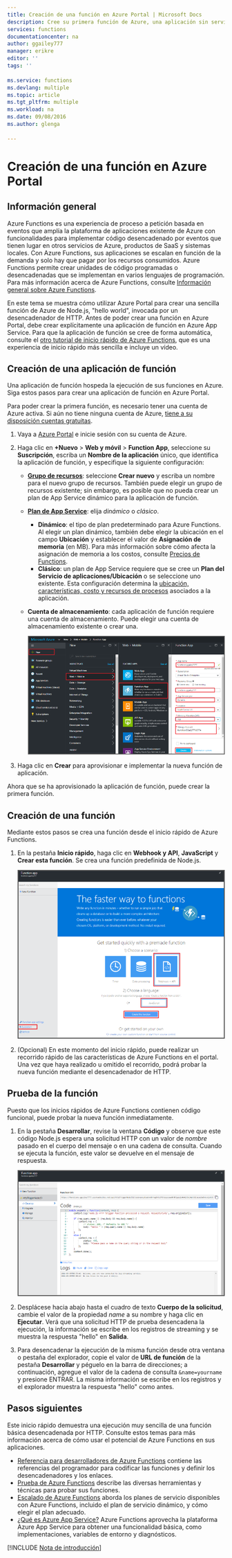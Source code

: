 ```yaml
---
title: Creación de una función en Azure Portal | Microsoft Docs
description: Cree su primera función de Azure, una aplicación sin servidor, en menos de dos minutos.
services: functions
documentationcenter: na
author: ggailey777
manager: erikre
editor: ''
tags: ''

ms.service: functions
ms.devlang: multiple
ms.topic: article
ms.tgt_pltfrm: multiple
ms.workload: na
ms.date: 09/08/2016
ms.author: glenga

---
```

# Creación de una función en Azure Portal
## Información general
Azure Functions es una experiencia de proceso a petición basada en eventos que amplía la plataforma de aplicaciones existente de Azure con funcionalidades para implementar código desencadenado por eventos que tienen lugar en otros servicios de Azure, productos de SaaS y sistemas locales. Con Azure Functions, sus aplicaciones se escalan en función de la demanda y solo hay que pagar por los recursos consumidos. Azure Functions permite crear unidades de código programadas o desencadenadas que se implementan en varios lenguajes de programación. Para más información acerca de Azure Functions, consulte [Información general sobre Azure Functions](functions-overview.md).

En este tema se muestra cómo utilizar Azure Portal para crear una sencilla función de Azure de Node.js, "hello world", invocada por un desencadenador de HTTP. Antes de poder crear una función en Azure Portal, debe crear explícitamente una aplicación de función en Azure App Service. Para que la aplicación de función se cree de forma automática, consulte el [otro tutorial de inicio rápido de Azure Functions](functions-create-first-azure-function.md), que es una experiencia de inicio rápido más sencilla e incluye un vídeo.

## Creación de una aplicación de función
Una aplicación de función hospeda la ejecución de sus funciones en Azure. Siga estos pasos para crear una aplicación de función en Azure Portal.

Para poder crear la primera función, es necesario tener una cuenta de Azure activa. Si aún no tiene ninguna cuenta de Azure, [tiene a su disposición cuentas gratuitas](https://azure.microsoft.com/free/).

1. Vaya a [Azure Portal](https://portal.azure.com) e inicie sesión con su cuenta de Azure.
2. Haga clic en **+Nuevo** > **Web y móvil** > **Function App**, seleccione su **Suscripción**, escriba un **Nombre de la aplicación** único, que identifica la aplicación de función, y especifique la siguiente configuración:
   
   * **[Grupo de recursos](../azure-portal/resource-group-portal.md)**: seleccione **Crear nuevo** y escriba un nombre para el nuevo grupo de recursos. También puede elegir un grupo de recursos existente; sin embargo, es posible que no pueda crear un plan de App Service dinámico para la aplicación de función.
   * **[Plan de App Service](../app-service/azure-web-sites-web-hosting-plans-in-depth-overview.md)**: elija *dinámico* o *clásico*.
     * **Dinámico**: el tipo de plan predeterminado para Azure Functions. Al elegir un plan dinámico, también debe elegir la ubicación en el campo **Ubicación** y establecer el valor de **Asignación de memoria** (en MB). Para más información sobre cómo afecta la asignación de memoria a los costos, consulte [Precios de Functions](https://azure.microsoft.com/pricing/details/functions/).
     * **Clásico**: un plan de App Service requiere que se cree un **Plan del Servicio de aplicaciones/Ubicación** o se seleccione uno existente. Esta configuración determina la [ubicación, características, costo y recursos de procesos](https://azure.microsoft.com/pricing/details/app-service/) asociados a la aplicación.
   * **Cuenta de almacenamiento**: cada aplicación de función requiere una cuenta de almacenamiento. Puede elegir una cuenta de almacenamiento existente o crear una.
     
     ![Creación de una aplicación de función en Azure Portal](./media/functions-create-first-azure-function-azure-portal/function-app-create-flow.png)
3. Haga clic en **Crear** para aprovisionar e implementar la nueva función de aplicación.

Ahora que se ha aprovisionado la aplicación de función, puede crear la primera función.

## Creación de una función
Mediante estos pasos se crea una función desde el inicio rápido de Azure Functions.

1. En la pestaña **Inicio rápido**, haga clic en **Webhook y API**, **JavaScript** y **Crear esta función**. Se crea una función predefinida de Node.js.
   
    ![](./media/functions-create-first-azure-function-azure-portal/function-app-quickstart-node-webhook.png)
2. (Opcional) En este momento del inicio rápido, puede realizar un recorrido rápido de las características de Azure Functions en el portal. Una vez que haya realizado u omitido el recorrido, podrá probar la nueva función mediante el desencadenador de HTTP.

## Prueba de la función
Puesto que los inicios rápidos de Azure Functions contienen código funcional, puede probar la nueva función inmediatamente.

1. En la pestaña **Desarrollar**, revise la ventana **Código** y observe que este código Node.js espera una solicitud HTTP con un valor de *nombre* pasado en el cuerpo del mensaje o en una cadena de consulta. Cuando se ejecuta la función, este valor se devuelve en el mensaje de respuesta.
   
    ![](./media/functions-create-first-azure-function-azure-portal/function-app-develop-tab-testing.png)
2. Desplácese hacia abajo hasta el cuadro de texto **Cuerpo de la solicitud**, cambie el valor de la propiedad *name* a su nombre y haga clic en **Ejecutar**. Verá que una solicitud HTTP de prueba desencadena la ejecución, la información se escribe en los registros de streaming y se muestra la respuesta "hello" en **Salida**.
3. Para desencadenar la ejecución de la misma función desde otra ventana o pestaña del explorador, copie el valor de **URL de función** de la pestaña **Desarrollar** y péguelo en la barra de direcciones; a continuación, agregue el valor de la cadena de consulta `&name=yourname` y presione ENTRAR. La misma información se escribe en los registros y el explorador muestra la respuesta "hello" como antes.

## Pasos siguientes
Este inicio rápido demuestra una ejecución muy sencilla de una función básica desencadenada por HTTP. Consulte estos temas para más información acerca de cómo usar el potencial de Azure Functions en sus aplicaciones.

* [Referencia para desarrolladores de Azure Functions](functions-reference.md) contiene las referencias del programador para codificar las funciones y definir los desencadenadores y los enlaces.
* [Prueba de Azure Functions](functions-test-a-function.md) describe las diversas herramientas y técnicas para probar sus funciones.
* [Escalado de Azure Functions](functions-scale.md) aborda los planes de servicio disponibles con Azure Functions, incluido el plan de servicio dinámico, y cómo elegir el plan adecuado.
* [¿Qué es Azure App Service?](../app-service/app-service-value-prop-what-is.md) Azure Functions aprovecha la plataforma Azure App Service para obtener una funcionalidad básica, como implementaciones, variables de entorno y diagnósticos.

[!INCLUDE [Nota de introducción](../../includes/functions-get-help.md)]

<!---HONumber=AcomDC_0914_2016-->